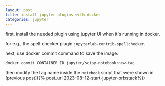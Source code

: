 ```yaml
---
layout: post
title: install jupyter plugins with docker
categories: jupyter
---
```


first, install the needed plugin using jupyter UI when it's running in docker.

for e.g., the spell checker plugin `jupyterlab-contrib-spellchecker`.

next, use docker commit command to save the image:
```bash
docker commit CONTAINER_ID jupyter/scipy-notebook:new-tag
```

then modify the tag name inside the `notebook` script that were shown in [previous post]({% post_url 2023-08-12-start-jupyter-orbstack%})